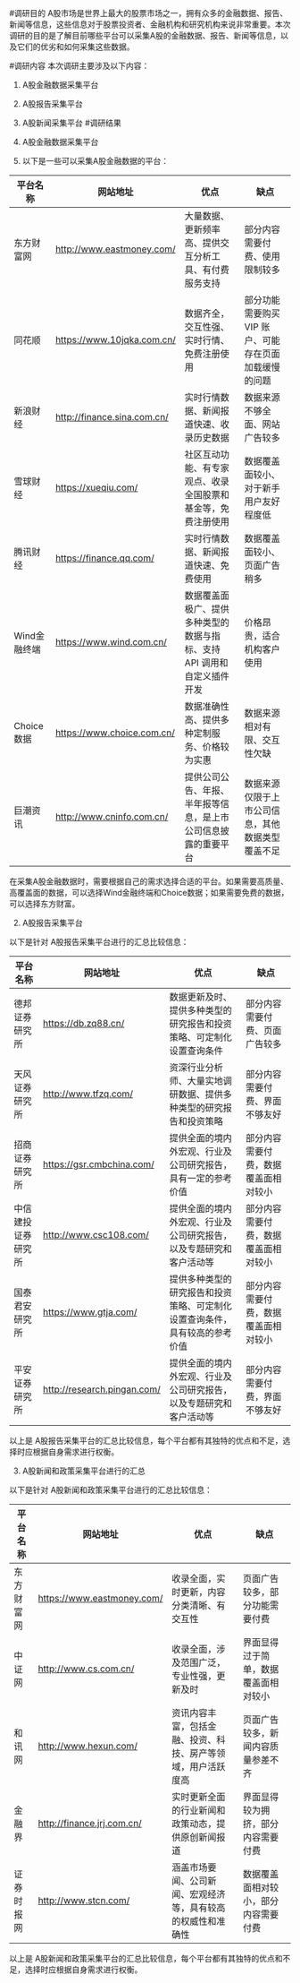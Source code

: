 #调研目的
A股市场是世界上最大的股票市场之一，拥有众多的金融数据、报告、新闻等信息，这些信息对于股票投资者、金融机构和研究机构来说非常重要。本次调研的目的是了解目前哪些平台可以采集A股的金融数据、报告、新闻等信息，以及它们的优劣和如何采集这些数据。

#调研内容
本次调研主要涉及以下内容：

1. A股金融数据采集平台
2. A股报告采集平台 
3. A股新闻采集平台
#调研结果
1. A股金融数据采集平台

2. 以下是一些可以采集A股金融数据的平台：

| 平台名称 | 网站地址                    | 优点 | 缺点 |
| --- |-------------------------| --- | --- |
| 东方财富网 | http://www.eastmoney.com/ | 大量数据、更新频率高、提供交互分析工具、有付费服务支持 | 部分内容需要付费、使用限制较多 |
| 同花顺 | https://www.10jqka.com.cn/ | 数据齐全，交互性强、实时行情、免费注册使用 | 部分功能需要购买 VIP 账户、可能存在页面加载缓慢的问题 |
| 新浪财经 | http://finance.sina.com.cn/ | 实时行情数据、新闻报道快速、收录历史数据 | 数据来源不够全面、网站广告较多 |
| 雪球财经 | https://xueqiu.com/     | 社区互动功能、有专家观点、收录全国股票和基金等，免费注册使用 | 数据覆盖面较小、对于新手用户友好程度低 |
| 腾讯财经 | https://finance.qq.com/ | 实时行情数据、新闻报道快速、免费使用 | 数据覆盖面较小、页面广告稍多 |
| Wind金融终端 | https://www.wind.com.cn/ | 数据覆盖面极广、提供多种类型的数据与指标、支持 API 调用和自定义插件开发 | 价格昂贵，适合机构客户使用 |
| Choice数据 | https://www.choice.com.cn/ | 数据准确性高、提供多种定制服务、价格较为实惠 | 数据来源相对有限、交互性欠缺 |
| 巨潮资讯 | http://www.cninfo.com.cn/ | 提供公司公告、年报、半年报等信息，是上市公司信息披露的重要平台 | 数据来源仅限于上市公司信息，其他数据类型覆盖不足 |
在采集A股金融数据时，需要根据自己的需求选择合适的平台。如果需要高质量、高覆盖面的数据，可以选择Wind金融终端和Choice数据；如果需要免费的数据，可以选择东方财富。

2. A股报告采集平台

以下是针对 A股报告采集平台进行的汇总比较信息：

| 平台名称 | 网站地址 | 优点 | 缺点 |
| --- | --- | --- | --- |
| 德邦证券研究所 | https://db.zq88.cn/ | 数据更新及时、提供多种类型的研究报告和投资策略、可定制化设置查询条件 | 部分内容需要付费、页面广告较多 |
| 天风证券研究所 | http://www.tfzq.com/ | 资深行业分析师、大量实地调研数据、提供多种类型的研究报告和投资策略 | 部分内容需要付费、界面不够友好 |
| 招商证券研究所 | https://gsr.cmbchina.com/ | 提供全面的境内外宏观、行业及公司研究报告，具有一定的参考价值 | 部分内容需要付费，数据覆盖面相对较小 |
| 中信建投证券研究所 | http://www.csc108.com/ | 提供全面的境内外宏观、行业及公司研究报告，以及专题研究和客户活动等 | 部分内容需要付费，数据覆盖面相对较小 |
| 国泰君安研究所 | https://www.gtja.com/ | 提供多种类型的研究报告和投资策略、可定制化设置查询条件，具有较高的参考价值 | 部分内容需要付费，数据覆盖面相对较小 |
| 平安证券研究所 | http://research.pingan.com/ | 提供全面的境内外宏观、行业及公司研究报告，以及专题研究和客户活动等 | 部分内容需要付费，界面不够友好 |

以上是 A股报告采集平台的汇总比较信息，每个平台都有其独特的优点和不足，选择时应根据自身需求进行权衡。


3. A股新闻和政策采集平台进行的汇总

以下是针对 A股新闻和政策采集平台进行的汇总比较信息：

| 平台名称 | 网站地址 | 优点 | 缺点 |
| --- | --- | --- | --- |
| 东方财富网 | https://www.eastmoney.com/ | 收录全面，实时更新，内容分类清晰、有交互性 | 页面广告较多，部分功能需要付费 |
| 中证网 | http://www.cs.com.cn/ | 收录全面，涉及范围广泛，专业性强，更新及时 | 界面显得过于简单，数据覆盖面相对较小 |
| 和讯网 | http://www.hexun.com/ | 资讯内容丰富，包括金融、投资、科技、房产等领域，用户活跃度高 | 页面广告较多，新闻内容质量参差不齐 |
| 金融界 | http://finance.jrj.com.cn/ | 实时更新全面的行业新闻和政策动态，提供原创新闻报道 | 界面显得较为拥挤，部分内容需要付费 |
| 证券时报网 | http://www.stcn.com/ | 涵盖市场要闻、公司新闻、宏观经济等，具有较高的权威性和准确性 | 数据覆盖面相对较小，部分内容需要付费 |

以上是 A股新闻和政策采集平台的汇总比较信息，每个平台都有其独特的优点和不足，选择时应根据自身需求进行权衡。

